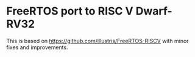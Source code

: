 # FreeRTOS port to RISC V Dwarf-RV32

This is based on https://github.com/illustris/FreeRTOS-RISCV with minor fixes and improvements.


